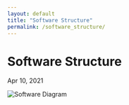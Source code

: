 ```yaml
---
layout: default
title: "Software Structure"
permalink: /software_structure/
---
```


# Software Structure

Apr 10, 2021 

![Software Diagram](https://raw.githubusercontent.com/gabriel-rreis/shelob-robot/main/docs/software_structure.png)
